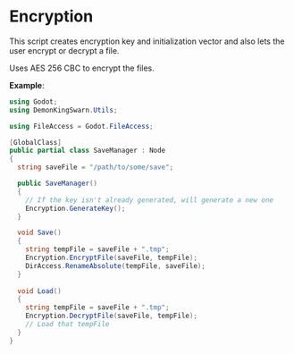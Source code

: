 # Encryption

This script creates encryption key and initialization vector and also lets the user encrypt or decrypt a file.

Uses AES 256 CBC to encrypt the files.

**Example**:

```csharp
using Godot;
using DemonKingSwarn.Utils;

using FileAccess = Godot.FileAccess;

[GlobalClass]
public partial class SaveManager : Node
{
  string saveFile = "/path/to/some/save";

  public SaveManager() 
  {
    // If the key isn't already generated, will generate a new one
    Encryption.GenerateKey();
  }

  void Save()
  {
    string tempFile = saveFile + ".tmp";
    Encryption.EncryptFile(saveFile, tempFile);
    DirAccess.RenameAbsolute(tempFile, saveFile);
  }
 
  void Load()
  {
    string tempFile = saveFile + ".tmp";
    Encryption.DecryptFile(saveFile, tempFile);
    // Load that tempFile
  }
}
```
